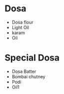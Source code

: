 # Dosa

* Dosa flour
* Light Oil
* karam
* Oil

# Special Dosa
* Dosa Batter
* Bombai chutney
* Podi
* Oil1